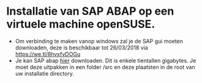 # Installatie van SAP ABAP op een virtuele machine openSUSE.

* Om verbinding te maken vanop windows zal je de SAP gui moeten downloaden, deze is beschikbaar tot 26/03/2018 via https://we.tl/8hvxfvDOGu
* Je kan SAP abap [hier](https://store.sap.com/sap/cp/ui/resources/store/html/SolutionDetails.html?pid=0000014493&catID=&pcntry=DE&sap-language=EN&_cp_id=id-1477346420741-0) downloaden. Dit is enkele tientallen gigabytes. Je moet deze uitpakken in een folder /src en deze plaatsten in de root van uw installatie directory.   
